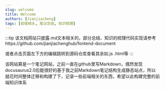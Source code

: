 ```yaml
---
slug: welcome
title: Welcome
authors: [Jianjiacheng]
tags: [前端相关, 笔记总结, 知识梳理]
---
```


:::tip
该文档网站只披露.md文本相关的，部分总结、知识的梳理代码实现请参考https://github.com/jianjiachenghub/fontend-document

或者点击页面左下方的编辑跳转到源码仓库查看其余如.js .html等
:::

该网站算是一个笔记网站，之前一直在github里写Markdown，偶然发现docusaurus2.0后能很好的基于我之前Markdown笔记结构生成静态站点，所以就花时间整体迁移和构建了下，记录一些前端相关的东西，希望以此构建完整的前端知识体系
